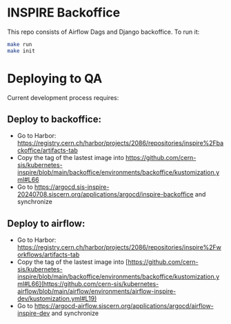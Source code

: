 # INSPIRE Backoffice

This repo consists of Airflow Dags and Django backoffice. To run it:

```bash
make run
make init
```


# Deploying to QA

Current development process requires:
## Deploy to backoffice:
 - Go to Harbor: https://registry.cern.ch/harbor/projects/2086/repositories/inspire%2Fbackoffice/artifacts-tab
 - Copy the tag of the lastest image into https://github.com/cern-sis/kubernetes-inspire/blob/main/backoffice/environments/backoffice/kustomization.yml#L66
 - Go to https://argocd.sis-inspire-20240708.siscern.org/applications/argocd/inspire-backoffice and synchronize
## Deploy to airflow:
 - Go to Harbor: https://registry.cern.ch/harbor/projects/2086/repositories/inspire%2Fworkflows/artifacts-tab
 - Copy the tag of the lastest image into [https://github.com/cern-sis/kubernetes-inspire/blob/main/backoffice/environments/backoffice/kustomization.yml#L66](https://github.com/cern-sis/kubernetes-airflow/blob/main/airflow/environments/airflow-inspire-dev/kustomization.yml#L19)
 - Go to https://argocd-airflow.siscern.org/applications/argocd/airflow-inspire-dev and synchronize
